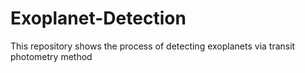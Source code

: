 # Exoplanet-Detection
This repository shows the process of detecting exoplanets via transit photometry method
